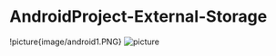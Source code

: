 # AndroidProject-External-Storage
!picture{image/android1.PNG}
![picture](http://stash.xxxxxx.com/projects/zzzzz/img/abc.png)
